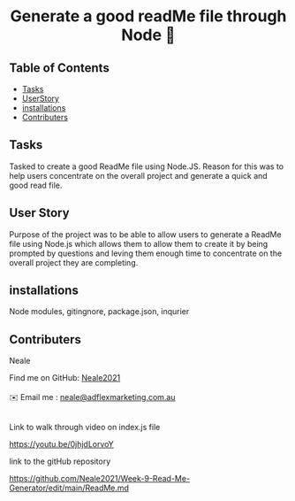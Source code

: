 
<h1 align="center">Generate a good readMe file through Node 👋</h1>
  
## Table of Contents
- [Tasks](#Tasks)
- [UserStory](#UserStory)
- [installations](#installations)
- [Contributers](#contributers)

## Tasks
Tasked to create a good ReadMe file using Node.JS. Reason for this was to help users concentrate on the overall project and generate a quick and good read file.

## User Story
 Purpose of the project was to be able to allow users to generate a ReadMe file using Node.js which allows them to allow them to create it by being prompted by questions and leving them enough time to concentrate on the overall project they are completing.

## installations
 Node modules, gitingnore, package.json, inqurier

## Contributers
Neale

Find me on GitHub: [Neale2021](https://github.com/Neale2021)<br />
<br />
✉️ Email me : neale@adflexmarketing.com.au<br /><br />


Link to walk through video on index.js file

https://youtu.be/0jhjdLorvoY


link to the gitHub repository 

https://github.com/Neale2021/Week-9-Read-Me-Generator/edit/main/ReadMe.md
    
